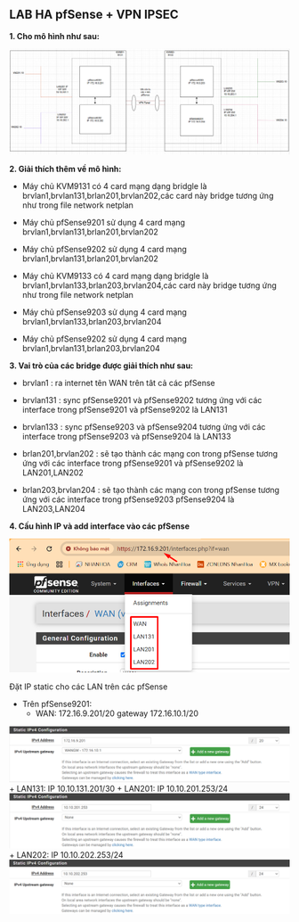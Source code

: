 ## LAB HA pfSense + VPN IPSEC

**1. Cho mô hình như sau:**

   <img src="pFsenseimages/Screenshot_256.png"> 

**2. Giải thích thêm về mô hình:**

  - Máy chủ KVM9131 có 4 card mạng dạng bridgle là brvlan1,brvlan131,brlan201,brvlan202,các card này bridge tương ứng như trong file network netplan

  - Máy chủ pfSense9201 sử dụng 4 card mạng brvlan1,brvlan131,brlan201,brvlan202

  - Máy chủ pfSense9202 sử dụng 4 card mạng brvlan1,brvlan131,brlan201,brvlan202

  - Máy chủ KVM9133 có 4 card mạng dạng bridgle là  brvlan1,brvlan133,brlan203,brvlan204,các card này bridge tương ứng như trong file network netplan

  - Máy chủ pfSense9203 sử dụng 4 card mạng brvlan1,brvlan133,brlan203,brvlan204

  - Máy chủ pfSense9202 sử dụng 4 card mạng brvlan1,brvlan131,brlan203,brvlan204

**3. Vai trò của các bridge được giải thích như sau:**

  - brvlan1 : ra internet tên WAN trên tât cả các pfSense

  - brvlan131 : sync pfSense9201 và pfSense9202 tương ứng với các interface trong pfSense9201 và pfSense9202 là LAN131

  - brvlan133 : sync pfSense9203 và pfSense9204 tương ứng với các interface trong pfSense9203 và pfSense9204 là LAN133

  - brlan201,brvlan202 : sẽ tạo thành các mạng con trong pfSense tương ứng với các interface trong pfSense9201 và pfSense9202 là LAN201,LAN202

  - brlan203,brvlan204 : sẽ tạo thành các mạng con trong pfSense tương ứng với các interface trong pfSense9203 pfSense9204 là LAN203,LAN204

**4. Cấu hình IP và add interface vào các pfSense**

   <img src="pFsenseimages/Screenshot_257.png"> 

Đặt IP static cho các LAN trên các pfSense

  - Trên pfSense9201: 
      + WAN: 172.16.9.201/20 gateway 172.16.10.1/20
   <img src="pFsenseimages/Screenshot_258.png"> 
      + LAN131: IP 10.10.131.201/30
      + LAN201: IP 10.10.201.253/24
   <img src="pFsenseimages/Screenshot_259.png"> 
      + LAN202: IP 10.10.202.253/24
   <img src="pFsenseimages/Screenshot_260.png"> 






